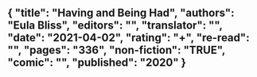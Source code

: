 {
 "title": "Having and Being Had",
 "authors": "Eula Bliss",
 "editors": "",
 "translator": "",
 "date": "2021-04-02",
 "rating": "+",
 "re-read": "",
 "pages": "336",
 "non-fiction": "TRUE",
 "comic": "",
 "published": "2020"
}
---

